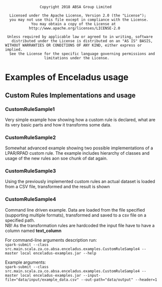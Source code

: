                     Copyright 2018 ABSA Group Limited
                  
      Licensed under the Apache License, Version 2.0 (the "License");
      you may not use this file except in compliance with the License.
                You may obtain a copy of the License at
               http://www.apache.org/licenses/LICENSE-2.0
            
     Unless required by applicable law or agreed to in writing, software
       distributed under the License is distributed on an "AS IS" BASIS,
    WITHOUT WARRANTIES OR CONDITIONS OF ANY KIND, either express or implied.
      See the License for the specific language governing permissions and
                      limitations under the License.

# Examples of Enceladus usage
## Custom Rules Implementations and usage
### CustomRuleSample1
Very simple example how showing how a custom rule is declared, what are its very basic parts and how it transforms some data.
### CustomRuleSample2
Somewhat advanced example showing two possible implementations of a LPAR/RPAD custom rule. The example includes hierarchy
of classes and usage of the new rules aon soe chunk of dat again. 
### CustomRuleSample3
Using the previously implemented custom rules an actual dataset is loaded from a CSV file, transformed and the result is shown 
### CustomRuleSample4
Command line driven example. Data are loaded from the file specified (supporting multiple formats), transformed and 
saved to a csv file on a specified path.  
NB! As the transformation rules are hardcoded the input file have to have a column named **text_column**

For command-line arguments description run:  
`spark-submit --class src.main.scala.za.co.absa.enceladus.examples.CustomRuleSample4 --master local enceladus-examples.jar --help`

Example arguments:  
`spark-submit --class src.main.scala.za.co.absa.enceladus.examples.CustomRuleSample4 --master local enceladus-examples.jar --input-file="data/input/example_data.csv" --out-path="data/output" --header=1`
